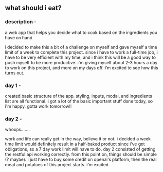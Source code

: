 ## what should i eat?

### description -

a web app that helps you decide what to cook based on the ingredients you have on hand.

i decided to make this a bit of a challenge on myself and gave myself a time limit of a week to complete this project. since i have to work a full-time job, i have to be very efficient with my time, and i think this will be a good way to push myself to be more productive. i'm giving myself about 2-3 hours a day to work on this project, and more on my days off. i'm excited to see how this turns out.

### day 1 -

created basic structure of the app. styling, inputs, modal, and ingredients list are all functional. i got a lot of the basic important stuff done today, so i'm happy. gotta work tomorrow!!

### day 2 -

whoops.......

work and life can really get in the way, believe it or not. i decided a week time limit would definitely result in a half-baked product since i've got obligations, so a 7 day work limit will have to do. day 2 consisted of getting the restful api working correctly. from this point on, things should be simple (? maybe). i just have to buy some credit on openai's platform, then the real meat and potatoes of this project starts. i'm excited.

